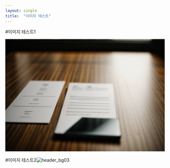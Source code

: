 ```yaml
---
layout: single
title:  "이미지 테스트"
---
```


#이미지 테스트1

![content_bg03](/images/2024-06-01-first/content_bg03.png)



#이미지 테스트2![header_bg03](F:\SunghoCha-github-blog\SunghoCha.github.io\images\2024-06-01-first\header_bg03.jpg)
